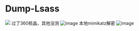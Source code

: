 # Dump-Lsass
![](https://socialify.git.ci/Cer3s-k/Dump-Lsass/image?description=1&descriptionEditable=%E4%B8%80%E4%B8%AA%E7%AE%80%E5%8D%95%E7%9A%84dump%20hash%E5%B7%A5%E5%85%B7&name=1&owner=1&pattern=Circuit%20Board&stargazers=1&theme=Light)
过了360核晶，其他没测
![image](https://github.com/Cer3s-k/Dump-Lsass/assets/81354123/bc74a813-701f-4e23-a6a7-14cc8d458369)
本地mimikatz解密
![image](https://github.com/Cer3s-k/Dump-Lsass/assets/81354123/7e1bd6a6-77d1-4cd6-8031-ee4d1f9ff7d3)


